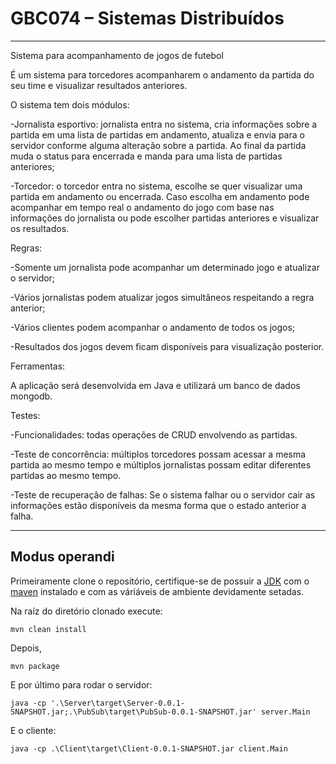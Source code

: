 # GBC074 – Sistemas Distribuídos
___
Sistema para acompanhamento de jogos de futebol 

 
É um sistema para torcedores acompanharem o andamento da partida do seu time e visualizar resultados anteriores. 

O sistema tem dois módulos: 

-Jornalista esportivo: jornalista entra no sistema, cria informações sobre a partida em uma lista de partidas em andamento, atualiza e envia para o servidor conforme alguma alteração sobre a partida. Ao final da partida muda o status para encerrada e manda para uma lista de partidas anteriores; 

-Torcedor: o torcedor entra no sistema, escolhe se quer visualizar uma partida em andamento ou encerrada. Caso escolha em andamento pode acompanhar em tempo real o andamento do jogo com base nas informações do jornalista ou pode escolher partidas anteriores e visualizar os resultados. 

Regras: 

-Somente um jornalista pode acompanhar um determinado jogo e atualizar o servidor; 

-Vários jornalistas podem atualizar jogos simultâneos respeitando a regra anterior; 

-Vários clientes podem acompanhar o andamento de todos os jogos; 

-Resultados dos jogos devem ficam disponíveis para visualização posterior.   

 

Ferramentas: 

A aplicação será desenvolvida em Java e utilizará um banco de dados mongodb. 

Testes: 

-Funcionalidades: todas operações de CRUD envolvendo as partidas.

-Teste de concorrência: múltiplos torcedores possam acessar a mesma partida ao mesmo tempo e múltiplos jornalistas possam editar diferentes partidas ao mesmo tempo. 

-Teste de recuperação de falhas: Se o sistema falhar ou o servidor cair as informações estão disponíveis da mesma forma que o estado anterior a falha. 

___

## Modus operandi

Primeiramente clone o repositório, certifique-se de possuir a [JDK](https://www.oracle.com/technetwork/java/javase/downloads/index.html) com o [maven](https://maven.apache.org/download.cgi) instalado e com as váriáveis de ambiente devidamente setadas.

Na raíz do diretório clonado execute:

    mvn clean install

Depois,

    mvn package

E por último para rodar o servidor:

    java -cp '.\Server\target\Server-0.0.1-SNAPSHOT.jar;.\PubSub\target\PubSub-0.0.1-SNAPSHOT.jar' server.Main

E o cliente:
    
    java -cp .\Client\target\Client-0.0.1-SNAPSHOT.jar client.Main

